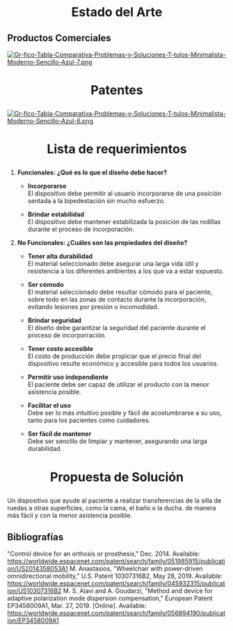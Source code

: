 # <p align="center"> Estado del Arte </p>

## Productos Comerciales ##
[![Gr-fico-Tabla-Comparativa-Problemas-y-Soluciones-T-tulos-Minimalista-Moderno-Sencillo-Azul-7.png](https://i.postimg.cc/hGGL0gHK/Gr-fico-Tabla-Comparativa-Problemas-y-Soluciones-T-tulos-Minimalista-Moderno-Sencillo-Azul-7.png)](https://postimg.cc/21PLkpkt)
# <p align="center"> Patentes </p>

[![Gr-fico-Tabla-Comparativa-Problemas-y-Soluciones-T-tulos-Minimalista-Moderno-Sencillo-Azul-6.png](https://i.postimg.cc/15m15zjR/Gr-fico-Tabla-Comparativa-Problemas-y-Soluciones-T-tulos-Minimalista-Moderno-Sencillo-Azul-6.png)](https://postimg.cc/Z0MMwJmX)

# <p align="center"> Lista de requerimientos </p>
1. **Funcionales: ¿Qué es lo que el diseño debe hacer?**

 
   * **Incorporarse**  
     El dispositivo debe permitir al usuario incorporarse de una posición sentada a la bipedestación sin mucho esfuerzo.
 
   * **Brindar estabilidad**  
     El dispositivo debe mantener estabilizada la posición de las rodillas durante el proceso de incorporación.

2. **No Funcionales: ¿Cuáles son las propiedades del diseño?**

   * **Tener alta durabilidad**   
     El material seleccionado debe asegurar una larga vida útil y resistencia a los diferentes ambientes a los que va a estar expuesto.

   * **Ser cómodo**  
     El material seleccionado debe resultar cómodo para el paciente, sobre todo en las zonas de contacto durante la incorporación, evitando lesiones por presión o incomodidad.

   * **Brindar seguridad**  
     El diseño debe garantizar la seguridad del paciente durante el proceso de incorporración.

   * **Tener costo accesible**  
     El costo de producción debe propiciar que el precio final del dispositivo resulte económico y accesible para todos los usuarios.
     
   * **Permitir uso independiente**  
     El paciente debe ser capaz de utilizar el producto con la menor asistencia posible.

   * **Facilitar el uso**  
     Debe ser lo más intuitivo posible y fácil de acostumbrarse a su uso, tanto para los pacientes como cuidadores.
     
   * **Ser fácil de mantener**  
     Debe ser sencillo de limpiar y mantener, asegurando una larga durabilidad.
     
# <p align="center"> Propuesta de Solución </p>
Un dispositivo que ayude al paciente a realizar transferencias de la silla de ruedas a otras superficies, como la cama, el baño o la ducha. de manera más fácil y con la menor asistencia posible.
## Bibliografías ##


"Control device for an orthosis or prosthesis," Dec. 2014. Available: https://worldwide.espacenet.com/patent/search/family/051985915/publication/US2014358053A1
M. Anastasios, "Wheelchair with power-driven omnidirectional mobility," U.S. Patent 10307316B2, May 28, 2019. Available: https://worldwide.espacenet.com/patent/search/family/045932315/publication/US10307316B2
M. S. Alavi and A. Goudarzi, "Method and device for adaptive polarization mode dispersion compensation," European Patent EP3458009A1, Mar. 27, 2019. [Online]. Available: https://worldwide.espacenet.com/patent/search/family/056894190/publication/EP3458009A1



     
